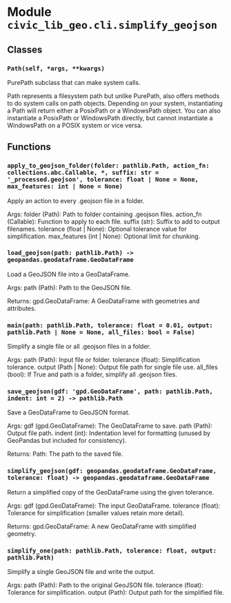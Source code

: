 # Module `civic_lib_geo.cli.simplify_geojson`

## Classes

### `Path(self, *args, **kwargs)`

PurePath subclass that can make system calls.

Path represents a filesystem path but unlike PurePath, also offers
methods to do system calls on path objects. Depending on your system,
instantiating a Path will return either a PosixPath or a WindowsPath
object. You can also instantiate a PosixPath or WindowsPath directly,
but cannot instantiate a WindowsPath on a POSIX system or vice versa.

## Functions

### `apply_to_geojson_folder(folder: pathlib.Path, action_fn: collections.abc.Callable, *, suffix: str = '_processed.geojson', tolerance: float | None = None, max_features: int | None = None)`

Apply an action to every .geojson file in a folder.

Args:
    folder (Path): Path to folder containing .geojson files.
    action_fn (Callable): Function to apply to each file.
    suffix (str): Suffix to add to output filenames.
    tolerance (float | None): Optional tolerance value for simplification.
    max_features (int | None): Optional limit for chunking.

### `load_geojson(path: pathlib.Path) -> geopandas.geodataframe.GeoDataFrame`

Load a GeoJSON file into a GeoDataFrame.

Args:
    path (Path): Path to the GeoJSON file.

Returns:
    gpd.GeoDataFrame: A GeoDataFrame with geometries and attributes.

### `main(path: pathlib.Path, tolerance: float = 0.01, output: pathlib.Path | None = None, all_files: bool = False)`

Simplify a single file or all .geojson files in a folder.

Args:
    path (Path): Input file or folder.
    tolerance (float): Simplification tolerance.
    output (Path | None): Output file path for single file use.
    all_files (bool): If True and path is a folder, simplify all .geojson files.

### `save_geojson(gdf: 'gpd.GeoDataFrame', path: pathlib.Path, indent: int = 2) -> pathlib.Path`

Save a GeoDataFrame to GeoJSON format.

Args:
    gdf (gpd.GeoDataFrame): The GeoDataFrame to save.
    path (Path): Output file path.
    indent (int): Indentation level for formatting (unused by GeoPandas but included for consistency).

Returns:
    Path: The path to the saved file.

### `simplify_geojson(gdf: geopandas.geodataframe.GeoDataFrame, tolerance: float) -> geopandas.geodataframe.GeoDataFrame`

Return a simplified copy of the GeoDataFrame using the given tolerance.

Args:
    gdf (gpd.GeoDataFrame): The input GeoDataFrame.
    tolerance (float): Tolerance for simplification (smaller values retain more detail).

Returns:
    gpd.GeoDataFrame: A new GeoDataFrame with simplified geometry.

### `simplify_one(path: pathlib.Path, tolerance: float, output: pathlib.Path)`

Simplify a single GeoJSON file and write the output.

Args:
    path (Path): Path to the original GeoJSON file.
    tolerance (float): Tolerance for simplification.
    output (Path): Output path for the simplified file.
